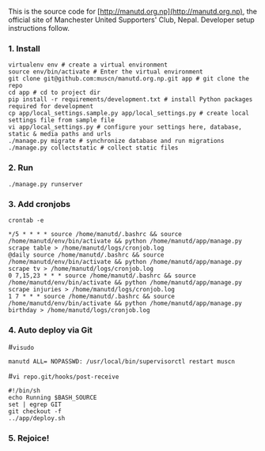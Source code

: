 This is the source code for [http://manutd.org.np](http://manutd.org.np), the official site of Manchester United Supporters' Club, Nepal. Developer setup instructions follow.


### 1. Install
```
virtualenv env # create a virtual environment
source env/bin/activate # Enter the virtual environment
git clone git@github.com:muscn/manutd.org.np.git app # git clone the repo
cd app # cd to project dir
pip install -r requirements/development.txt # install Python packages required for development
cp app/local_settings.sample.py app/local_settings.py # create local settings file from sample file
vi app/local_settings.py # configure your settings here, database, static & media paths and urls
./manage.py migrate # synchronize database and run migrations
./manage.py collectstatic # collect static files
```

### 2. Run
```
./manage.py runserver
```

### 3. Add cronjobs
`crontab -e`  
```
*/5 * * * * source /home/manutd/.bashrc && source /home/manutd/env/bin/activate && python /home/manutd/app/manage.py scrape table > /home/manutd/logs/cronjob.log
@daily source /home/manutd/.bashrc && source /home/manutd/env/bin/activate && python /home/manutd/app/manage.py scrape tv > /home/manutd/logs/cronjob.log
0 7,15,23 * * * source /home/manutd/.bashrc && source /home/manutd/env/bin/activate && python /home/manutd/app/manage.py scrape injuries > /home/manutd/logs/cronjob.log
1 7 * * * source /home/manutd/.bashrc && source /home/manutd/env/bin/activate && python /home/manutd/app/manage.py birthday > /home/manutd/logs/cronjob.log
```

### 4. Auto deploy via Git
#`visudo`
  ```
manutd ALL= NOPASSWD: /usr/local/bin/supervisorctl restart muscn
```

#`vi repo.git/hooks/post-receive`
```
#!/bin/sh
echo Running $BASH_SOURCE
set | egrep GIT
git checkout -f
../app/deploy.sh
```


### 5. Rejoice!
